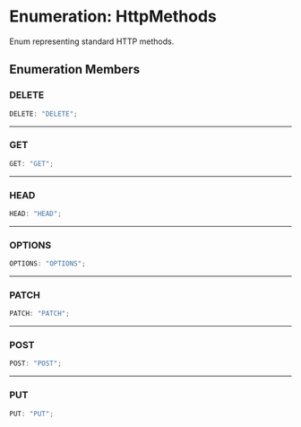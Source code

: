 # Enumeration: HttpMethods

Enum representing standard HTTP methods.

## Enumeration Members

### DELETE

```ts
DELETE: "DELETE";
```

***

### GET

```ts
GET: "GET";
```

***

### HEAD

```ts
HEAD: "HEAD";
```

***

### OPTIONS

```ts
OPTIONS: "OPTIONS";
```

***

### PATCH

```ts
PATCH: "PATCH";
```

***

### POST

```ts
POST: "POST";
```

***

### PUT

```ts
PUT: "PUT";
```
